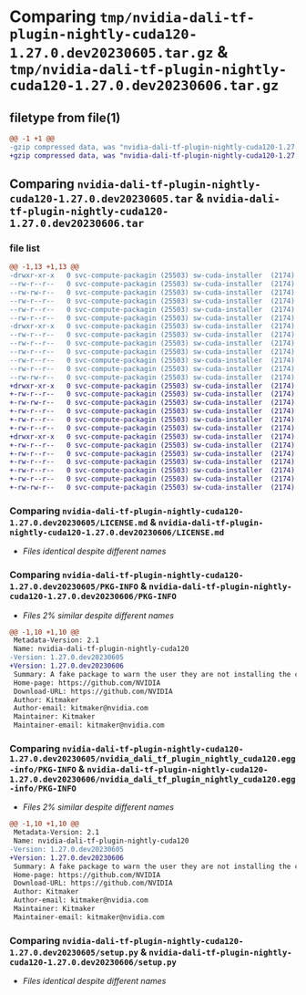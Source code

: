 # Comparing `tmp/nvidia-dali-tf-plugin-nightly-cuda120-1.27.0.dev20230605.tar.gz` & `tmp/nvidia-dali-tf-plugin-nightly-cuda120-1.27.0.dev20230606.tar.gz`

## filetype from file(1)

```diff
@@ -1 +1 @@
-gzip compressed data, was "nvidia-dali-tf-plugin-nightly-cuda120-1.27.0.dev20230605.tar", last modified: Mon Jun  5 12:43:30 2023, max compression
+gzip compressed data, was "nvidia-dali-tf-plugin-nightly-cuda120-1.27.0.dev20230606.tar", last modified: Tue Jun  6 14:23:31 2023, max compression
```

## Comparing `nvidia-dali-tf-plugin-nightly-cuda120-1.27.0.dev20230605.tar` & `nvidia-dali-tf-plugin-nightly-cuda120-1.27.0.dev20230606.tar`

### file list

```diff
@@ -1,13 +1,13 @@
-drwxr-xr-x   0 svc-compute-packagin (25503) sw-cuda-installer  (2174)        0 2023-06-05 12:43:30.367232 nvidia-dali-tf-plugin-nightly-cuda120-1.27.0.dev20230605/
--rw-r--r--   0 svc-compute-packagin (25503) sw-cuda-installer  (2174)      469 2023-06-05 12:43:30.000000 nvidia-dali-tf-plugin-nightly-cuda120-1.27.0.dev20230605/ERROR.txt
--rw-rw-r--   0 svc-compute-packagin (25503) sw-cuda-installer  (2174)    11336 2023-05-24 10:07:51.000000 nvidia-dali-tf-plugin-nightly-cuda120-1.27.0.dev20230605/LICENSE.md
--rw-r--r--   0 svc-compute-packagin (25503) sw-cuda-installer  (2174)       37 2023-06-05 12:43:30.000000 nvidia-dali-tf-plugin-nightly-cuda120-1.27.0.dev20230605/PACKAGE_NAME
--rw-r--r--   0 svc-compute-packagin (25503) sw-cuda-installer  (2174)     1708 2023-06-05 12:43:30.367232 nvidia-dali-tf-plugin-nightly-cuda120-1.27.0.dev20230605/PKG-INFO
--rw-r--r--   0 svc-compute-packagin (25503) sw-cuda-installer  (2174)      316 2023-06-05 12:43:30.000000 nvidia-dali-tf-plugin-nightly-cuda120-1.27.0.dev20230605/README.rst
-drwxr-xr-x   0 svc-compute-packagin (25503) sw-cuda-installer  (2174)        0 2023-06-05 12:43:30.367232 nvidia-dali-tf-plugin-nightly-cuda120-1.27.0.dev20230605/nvidia_dali_tf_plugin_nightly_cuda120.egg-info/
--rw-r--r--   0 svc-compute-packagin (25503) sw-cuda-installer  (2174)     1708 2023-06-05 12:43:30.000000 nvidia-dali-tf-plugin-nightly-cuda120-1.27.0.dev20230605/nvidia_dali_tf_plugin_nightly_cuda120.egg-info/PKG-INFO
--rw-r--r--   0 svc-compute-packagin (25503) sw-cuda-installer  (2174)      297 2023-06-05 12:43:30.000000 nvidia-dali-tf-plugin-nightly-cuda120-1.27.0.dev20230605/nvidia_dali_tf_plugin_nightly_cuda120.egg-info/SOURCES.txt
--rw-r--r--   0 svc-compute-packagin (25503) sw-cuda-installer  (2174)        1 2023-06-05 12:43:30.000000 nvidia-dali-tf-plugin-nightly-cuda120-1.27.0.dev20230605/nvidia_dali_tf_plugin_nightly_cuda120.egg-info/dependency_links.txt
--rw-r--r--   0 svc-compute-packagin (25503) sw-cuda-installer  (2174)       22 2023-06-05 12:43:30.000000 nvidia-dali-tf-plugin-nightly-cuda120-1.27.0.dev20230605/nvidia_dali_tf_plugin_nightly_cuda120.egg-info/top_level.txt
--rw-r--r--   0 svc-compute-packagin (25503) sw-cuda-installer  (2174)       38 2023-06-05 12:43:30.367232 nvidia-dali-tf-plugin-nightly-cuda120-1.27.0.dev20230605/setup.cfg
--rw-rw-r--   0 svc-compute-packagin (25503) sw-cuda-installer  (2174)     4560 2023-05-24 10:07:51.000000 nvidia-dali-tf-plugin-nightly-cuda120-1.27.0.dev20230605/setup.py
+drwxr-xr-x   0 svc-compute-packagin (25503) sw-cuda-installer  (2174)        0 2023-06-06 14:23:31.194005 nvidia-dali-tf-plugin-nightly-cuda120-1.27.0.dev20230606/
+-rw-r--r--   0 svc-compute-packagin (25503) sw-cuda-installer  (2174)      469 2023-06-06 14:23:31.000000 nvidia-dali-tf-plugin-nightly-cuda120-1.27.0.dev20230606/ERROR.txt
+-rw-rw-r--   0 svc-compute-packagin (25503) sw-cuda-installer  (2174)    11336 2023-05-24 10:07:51.000000 nvidia-dali-tf-plugin-nightly-cuda120-1.27.0.dev20230606/LICENSE.md
+-rw-r--r--   0 svc-compute-packagin (25503) sw-cuda-installer  (2174)       37 2023-06-06 14:23:31.000000 nvidia-dali-tf-plugin-nightly-cuda120-1.27.0.dev20230606/PACKAGE_NAME
+-rw-r--r--   0 svc-compute-packagin (25503) sw-cuda-installer  (2174)     1708 2023-06-06 14:23:31.194005 nvidia-dali-tf-plugin-nightly-cuda120-1.27.0.dev20230606/PKG-INFO
+-rw-r--r--   0 svc-compute-packagin (25503) sw-cuda-installer  (2174)      316 2023-06-06 14:23:31.000000 nvidia-dali-tf-plugin-nightly-cuda120-1.27.0.dev20230606/README.rst
+drwxr-xr-x   0 svc-compute-packagin (25503) sw-cuda-installer  (2174)        0 2023-06-06 14:23:31.194005 nvidia-dali-tf-plugin-nightly-cuda120-1.27.0.dev20230606/nvidia_dali_tf_plugin_nightly_cuda120.egg-info/
+-rw-r--r--   0 svc-compute-packagin (25503) sw-cuda-installer  (2174)     1708 2023-06-06 14:23:31.000000 nvidia-dali-tf-plugin-nightly-cuda120-1.27.0.dev20230606/nvidia_dali_tf_plugin_nightly_cuda120.egg-info/PKG-INFO
+-rw-r--r--   0 svc-compute-packagin (25503) sw-cuda-installer  (2174)      297 2023-06-06 14:23:31.000000 nvidia-dali-tf-plugin-nightly-cuda120-1.27.0.dev20230606/nvidia_dali_tf_plugin_nightly_cuda120.egg-info/SOURCES.txt
+-rw-r--r--   0 svc-compute-packagin (25503) sw-cuda-installer  (2174)        1 2023-06-06 14:23:31.000000 nvidia-dali-tf-plugin-nightly-cuda120-1.27.0.dev20230606/nvidia_dali_tf_plugin_nightly_cuda120.egg-info/dependency_links.txt
+-rw-r--r--   0 svc-compute-packagin (25503) sw-cuda-installer  (2174)       22 2023-06-06 14:23:31.000000 nvidia-dali-tf-plugin-nightly-cuda120-1.27.0.dev20230606/nvidia_dali_tf_plugin_nightly_cuda120.egg-info/top_level.txt
+-rw-r--r--   0 svc-compute-packagin (25503) sw-cuda-installer  (2174)       38 2023-06-06 14:23:31.194005 nvidia-dali-tf-plugin-nightly-cuda120-1.27.0.dev20230606/setup.cfg
+-rw-rw-r--   0 svc-compute-packagin (25503) sw-cuda-installer  (2174)     4560 2023-05-24 10:07:51.000000 nvidia-dali-tf-plugin-nightly-cuda120-1.27.0.dev20230606/setup.py
```

### Comparing `nvidia-dali-tf-plugin-nightly-cuda120-1.27.0.dev20230605/LICENSE.md` & `nvidia-dali-tf-plugin-nightly-cuda120-1.27.0.dev20230606/LICENSE.md`

 * *Files identical despite different names*

### Comparing `nvidia-dali-tf-plugin-nightly-cuda120-1.27.0.dev20230605/PKG-INFO` & `nvidia-dali-tf-plugin-nightly-cuda120-1.27.0.dev20230606/PKG-INFO`

 * *Files 2% similar despite different names*

```diff
@@ -1,10 +1,10 @@
 Metadata-Version: 2.1
 Name: nvidia-dali-tf-plugin-nightly-cuda120
-Version: 1.27.0.dev20230605
+Version: 1.27.0.dev20230606
 Summary: A fake package to warn the user they are not installing the correct package.
 Home-page: https://github.com/NVIDIA
 Download-URL: https://github.com/NVIDIA
 Author: Kitmaker
 Author-email: kitmaker@nvidia.com
 Maintainer: Kitmaker
 Maintainer-email: kitmaker@nvidia.com
```

### Comparing `nvidia-dali-tf-plugin-nightly-cuda120-1.27.0.dev20230605/nvidia_dali_tf_plugin_nightly_cuda120.egg-info/PKG-INFO` & `nvidia-dali-tf-plugin-nightly-cuda120-1.27.0.dev20230606/nvidia_dali_tf_plugin_nightly_cuda120.egg-info/PKG-INFO`

 * *Files 2% similar despite different names*

```diff
@@ -1,10 +1,10 @@
 Metadata-Version: 2.1
 Name: nvidia-dali-tf-plugin-nightly-cuda120
-Version: 1.27.0.dev20230605
+Version: 1.27.0.dev20230606
 Summary: A fake package to warn the user they are not installing the correct package.
 Home-page: https://github.com/NVIDIA
 Download-URL: https://github.com/NVIDIA
 Author: Kitmaker
 Author-email: kitmaker@nvidia.com
 Maintainer: Kitmaker
 Maintainer-email: kitmaker@nvidia.com
```

### Comparing `nvidia-dali-tf-plugin-nightly-cuda120-1.27.0.dev20230605/setup.py` & `nvidia-dali-tf-plugin-nightly-cuda120-1.27.0.dev20230606/setup.py`

 * *Files identical despite different names*

